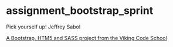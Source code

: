 assignment_bootstrap_sprint
===========================

Pick yourself up! Jeffrey Sabol

[A Bootstrap, HTM5 and SASS project from the Viking Code School](http://www.vikingcodeschool.com)
